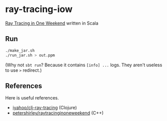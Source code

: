 # ray-tracing-iow

[Ray Tracing in One Weekend](http://in1weekend.blogspot.jp/2016/01/ray-tracing-in-one-weekend.html) written in Scala

## Run

```bash
./make_jar.sh
./run_jar.sh > out.ppm
```

(Why not `sbt run`? Because it contains `[info] ...` logs. They aren't useless to use `>` redirect.)

## References

Here is useful references.

* [iyahoo/clj-ray-tracing](https://github.com/iyahoo/clj-ray-tracing) (Clojure)
* [petershirley/raytracinginoneweekend](https://github.com/petershirley/raytracinginoneweekend) (C++)